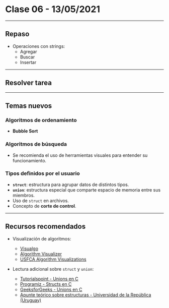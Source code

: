 # Clase 06 - 13/05/2021

---

## Repaso

- Operaciones con strings:
  - Agregar
  - Buscar
  - Insertar

---

## Resolver tarea

---

## Temas nuevos

### Algoritmos de ordenamiento

- **Bubble Sort**

### Algoritmos de búsqueda

- Se recomienda el uso de herramientas visuales para entender su funcionamiento.

### Tipos definidos por el usuario

- **`struct`**: estructura para agrupar datos de distintos tipos.
- **`union`**: estructura especial que comparte espacio de memoria entre sus miembros.
- Uso de `struct` en archivos.
- Concepto de **corte de control**.

---

## Recursos recomendados

- Visualización de algoritmos:
  - [Visualgo](https://visualgo.net/en)
  - [Algorithm Visualizer](https://algorithm-visualizer.org/)
  - [USFCA Algorithm Visualizations](https://www.cs.usfca.edu/~galles/visualization/Algorithms.html)

- Lectura adicional sobre `struct` y `union`:
  - [Tutorialspoint - Unions en C](https://www.tutorialspoint.com/cprogramming/c_unions.htm)
  - [Programiz - Structs en C](https://www.programiz.com/c-programming/c-structures)
  - [GeeksforGeeks - Unions en C](https://www.geeksforgeeks.org/union-c/)
  - [Apunte teórico sobre estructuras - Universidad de la República (Uruguay)](https://www.fing.edu.uy/tecnoinf/mvd/cursos/prinprog/material/teo/prinprog-teorico08.pdf)